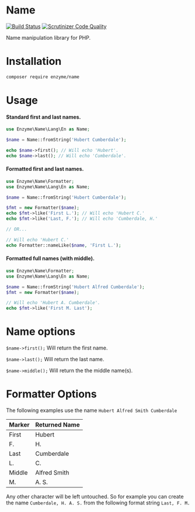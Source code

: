 # Name
[![Build Status](https://travis-ci.org/enzyme/name.svg?branch=master)](https://travis-ci.org/enzyme/name)
[![Scrutinizer Code Quality](https://scrutinizer-ci.com/g/enzyme/name/badges/quality-score.png?b=master)](https://scrutinizer-ci.com/g/enzyme/name/?branch=master)

Name manipulation library for PHP.

# Installation

```bash
composer require enzyme/name
```

# Usage

#### Standard first and last names.

```php
use Enzyme\Name\Lang\En as Name;

$name = Name::fromString('Hubert Cumberdale');

echo $name->first(); // Will echo 'Hubert'.
echo $name->last(); // Will echo 'Cumberdale'.
```

#### Formatted first and last names.

```php
use Enzyme\Name\Formatter;
use Enzyme\Name\Lang\En as Name;

$name = Name::fromString('Hubert Cumberdale');

$fmt = new Formatter($name);
echo $fmt->like('First L.'); // Will echo 'Hubert C.'
echo $fmt->like('Last, F.'); // Will echo 'Cumberdale, H.'

// OR...

// Will echo 'Hubert C.'
echo Formatter::nameLike($name, 'First L.');
```

#### Formatted full names (with middle).

```php
use Enzyme\Name\Formatter;
use Enzyme\Name\Lang\En as Name;

$name = Name::fromString('Hubert Alfred Cumberdale');
$fmt = new Formatter($name);

// Will echo 'Hubert A. Cumberdale'.
echo $fmt->like('First M. Last');
```

# Name options

`$name->first();` Will return the first name.

`$name->last();` Will return the last name.

`$name->middle();` Will return the the middle name(s).

# Formatter Options

The following examples use the name `Hubert Alfred Smith Cumberdale`

Marker | Returned Name
-------|--------------
First  | Hubert
F.     | H.
Last   | Cumberdale
L.     | C.
Middle | Alfred Smith
M.     | A. S.

Any other character will be left untouched. So for example you can create the name `Cumberdale, H. A. S.` from the following format string `Last, F. M.`

